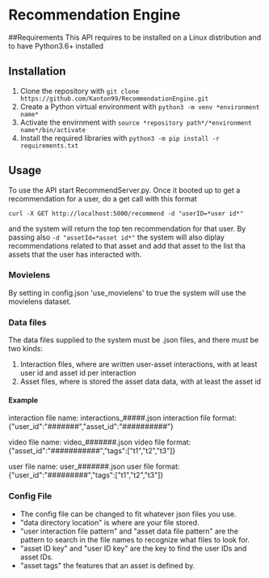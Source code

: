 # Recommendation Engine

##Requirements
This API requires to be installed on a Linux distribution and to have Python3.6+ installed

## Installation
 1. Clone the repository with ```git clone https://github.com/Kanton99/RecommendationEngine.git``` 
 2. Create a Python virtual environment with ```python3 -m venv *environment name*``` 
 3. Activate the envirnment with ```source *repository path*/*environment name*/bin/activate``` 
 4. Install the required libraries with ```python3 -m pip install -r requirements.txt``` 

## Usage
To use the API start RecommendServer.py. Once it booted up to get a recommendation for a user, do a get call with this format

```curl -X GET http://localhost:5000/recommend -d "userID=*user id*"```

and the system will return the top ten recommendation for that user.
By passing also ```-d "assetId=*asset id*"``` the system will also diplay recommendations related to that asset and add that asset to the list tha assets that the user has interacted with.

### Movielens
By setting in config.json 'use_movielens' to true the system will use the movielens dataset.

### Data files
The data files supplied to the system must be .json files, and there must be two kinds:
 1. Interaction files, where are written user-asset interactions, with at least user id and asset id per interaction
 2. Asset files, where is stored the asset data data, with at least the asset id
#### Example
interaction file name: interactions_#####.json
interaction file format: {"user_id":"#######","asset_id":"##########"}

video file name: video_#######.json
video file format:{"asset_id":"###########","tags":["t1","t2","t3"]}

user file name: user_#######.json
user file format: {"user_id":"#########","tags":["t1","t2","t3"]}

### Config File
 - The config file can be changed to fit whatever json files you use.
 - "data directory location" is where are your file stored.
 - "user interaction file pattern" and "asset data file pattern" are the pattern to search in the file names to recognize what files to look for.
 - "asset ID key" and "user ID key" are the key to find the user IDs and asset IDs.
 - "asset tags" the features that an asset is defined by.
 









 
